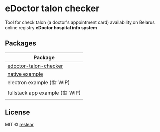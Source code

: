 # eDoctor talon checker

Tool for check talon (a doctor's appointment card) availability,on Belarus online registry **eDoctor hospital info system**

## Packages

| Package                                                                                                            |
| ------------------------------------------------------------------------------------------------------------------ |
| [edoctor-talon-checker](https://github.com/reslear/edoctor-talon-checker/tree/main/packages/edoctor-talon-checker) |
| [native example](https://github.com/reslear/edoctor-talon-checker/tree/main/apps/native)                           |
| electron example (🏗 WIP)                                                                                           |
| fullstack app example (🏗 WIP)                                                                                      |

## License

MIT &copy; [reslear](https://github.com/reslear)
